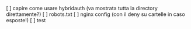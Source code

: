 [ ] capire come usare hybridauth (va mostrata tutta la directory direttamente?)
[ ] robots.txt
[ ] nginx config (con il deny su cartelle in caso esposte!)
[ ] test
